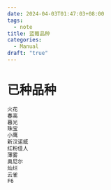 ```yaml
---
date: 2024-04-03T01:47:03+08:00
tags:
  - note
title: 蓝莓品种
categories:
  - Manual
draft: "true"
---
```

# 已种品种
```bash
火花
春高
暮光
珠宝 
小鹰
新汉诺威
红粉佳人
薄雾
奥尼尔
灿烂
云雀
F6
```